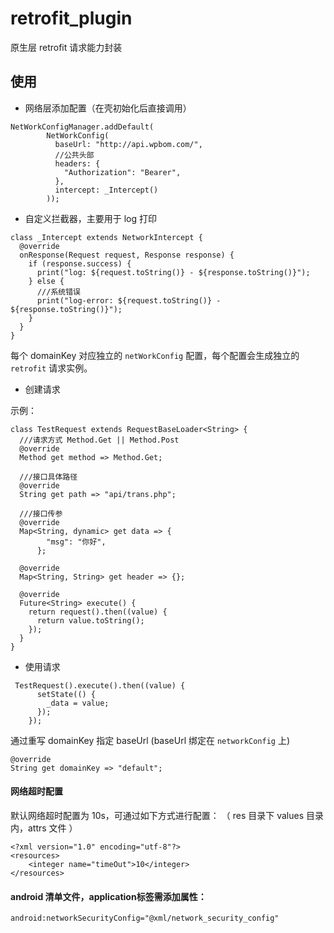 # retrofit_plugin

原生层 retrofit 请求能力封装

## 使用

+ 网络层添加配置（在壳初始化后直接调用）

```
NetWorkConfigManager.addDefault(
        NetWorkConfig(
          baseUrl: "http://api.wpbom.com/",
          //公共头部
          headers: {
            "Authorization": "Bearer",
          },
          intercept: _Intercept()
        ));

```
+ 自定义拦截器，主要用于 log 打印

```
class _Intercept extends NetworkIntercept {
  @override
  onResponse(Request request, Response response) {
    if (response.success) {
      print("log: ${request.toString()} - ${response.toString()}");
    } else {
      ///系统错误
      print("log-error: ${request.toString()} - ${response.toString()}");
    }
  }
}
```
每个 domainKey 对应独立的 `netWorkConfig` 配置，每个配置会生成独立的 `retrofit` 请求实例。

+ 创建请求

示例：

```
class TestRequest extends RequestBaseLoader<String> {
  ///请求方式 Method.Get || Method.Post
  @override
  Method get method => Method.Get;

  ///接口具体路径
  @override
  String get path => "api/trans.php";

  ///接口传参
  @override
  Map<String, dynamic> get data => {
        "msg": "你好",
      };

  @override
  Map<String, String> get header => {};

  @override
  Future<String> execute() {
    return request().then((value) {
      return value.toString();
    });
  }
}
```
+ 使用请求

```
 TestRequest().execute().then((value) {
      setState(() {
        _data = value;
      });
    });
```

通过重写 domainKey 指定 baseUrl (baseUrl 绑定在 `networkConfig` 上)

```
@override
String get domainKey => "default";
```

#### 网络超时配置

默认网络超时配置为 10s，可通过如下方式进行配置：
（ res 目录下 values 目录内，attrs 文件 ）

```
<?xml version="1.0" encoding="utf-8"?>
<resources>
    <integer name="timeOut">10</integer>
</resources>
```

#### android 清单文件，application标签需添加属性：

`android:networkSecurityConfig="@xml/network_security_config"`

